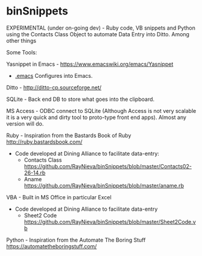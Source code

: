 # binSnippets
EXPERIMENTAL (under on-going dev) - Ruby code, VB snippets and Python using the Contacts Class Object to automate Data Entry into Ditto. Among other things


Some  Tools:

Yasnippet in Emacs - https://www.emacswiki.org/emacs/Yasnippet
- [.emacs](https://github.com/RayNieva/OrgWindowsDesktop/blob/master/.emacs) Configures into Emacs.

Ditto - http://ditto-cp.sourceforge.net/

SQLite - Back end DB to store what goes into the clipboard.

MS Access - ODBC connect to SQLite (Although Access is not very scalable it is a very  quick and dirty tool to proto-type front end apps). Almost any version will do.

Ruby - Inspiration from the Bastards Book of Ruby http://ruby.bastardsbook.com/

- Code developed at Dining Alliance to facilitate data-entry:
  - Contacts Class https://github.com/RayNieva/binSnippets/blob/master/Contacts02-26-14.rb
  - Aname https://github.com/RayNieva/binSnippets/blob/master/aname.rb

VBA - Built in MS Office in particular Excel

- Code developed at Dining Alliance to facilitate data-entry
  - Sheet2 Code https://github.com/RayNieva/binSnippets/blob/master/Sheet2Code.vb


Python - Inspiration from the Automate The Boring Stuff https://automatetheboringstuff.com/

